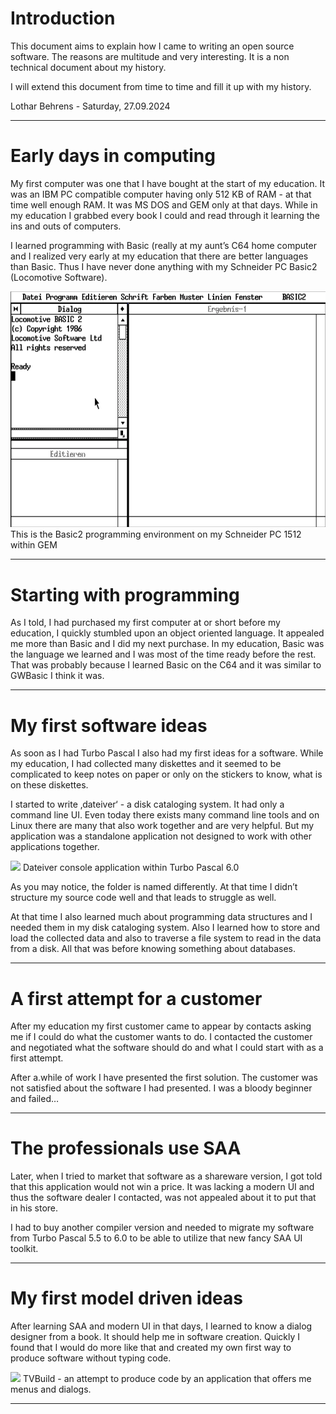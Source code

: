 # Introduction #

<!--TOC-->


This document aims to explain how I came to writing an open source software. The reasons are multitude and very interesting. It is a non technical document about my history.

I will extend this document from time to time and fill it up with my history.

Lothar Behrens - Saturday, 27.09.2024



----

# Early days in computing #

My first computer was one that I have bought at the start of my education. It was an IBM PC compatible computer having only 512 KB of RAM - at that time well enough RAM. It was MS DOS and GEM only at that days. While in my education I grabbed every book I could and read through it learning the ins and outs of computers.

I learned programming with Basic (really at my aunt’s C64 home computer and I realized very early at my education that there are better languages than Basic. Thus I have never done anything with my Schneider PC Basic2 (Locomotive Software).


![PastedGraphic.png](PastedGraphic.png)This is the Basic2 programming environment on my Schneider PC 1512 within GEM

----

# Starting with programming #

As I told, I had purchased my first computer at or short before my education, I quickly stumbled upon an object oriented language. It appealed me more than Basic and I did my next purchase. In my education, Basic was the language we learned and I was most of the time ready before the rest. That was probably because I learned Basic on the C64 and it was similar to GWBasic I think it was.

----

# My first software ideas #

As soon as I had Turbo Pascal I also had my first ideas for a software. While my education, I had collected many diskettes and it seemed to be complicated to keep notes on paper or only on the stickers to know, what is on these diskettes.

I started to write ‚dateiver‘ - a disk cataloging system. It had only a command line UI. Even today there exists many command line tools and on Linux there are many that also work together and are very helpful. But my application was a standalone application not designed to work with other applications together.

![][Dateiver]
Dateiver console application within Turbo Pascal 6.0

As you may notice, the folder is named differently. At that time I didn’t structure my source code well and that leads to struggle as well.

At that time I also learned much about programming data structures and I needed them in my disk cataloging system. Also I learned how to store and load the collected data and also to traverse a file system to read in the data from a disk. All that was before knowing something about databases.



----

# A first attempt for a customer #

After my education my first customer came to appear by contacts asking me if I could do what the customer wants to do. I contacted the customer and negotiated what the software should do and what I could start with as a first attempt.

After a.while of work I have presented the first solution. The customer was not satisfied about the software I had presented. I was a bloody beginner and failed…

----

# The professionals use SAA #

Later, when I tried to market that software as a shareware version, I got told that this application would not win a price. It was lacking a modern UI and thus the software dealer I contacted, was not appealed about it to put that in his store.

I had to buy another compiler version and needed to migrate my software from Turbo Pascal 5.5 to 6.0 to be able to utilize that new fancy SAA UI toolkit.


----

# My first model driven ideas #

After learning SAA and modern UI in that days, I learned to know a dialog designer from a book. It should help me in software creation. Quickly I found that I would do more like that and created my own first way to produce software without typing code.

![][TVBuild]
TVBuild - an attempt to produce code by an application that offers me menus and dialogs.

----




[Dateiver]: Dateiver.png

[TVBuild]: TVBuild.png